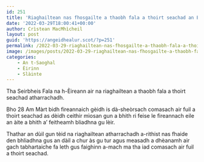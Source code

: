 ```yaml
---
id: 251
title: 'Riaghailtean nas fhosgailte a thaobh fala a thoirt seachad an Èirinn'
date: '2022-03-29T18:00:41+00:00'
author: Crìstean MacMhìcheil
layout: post
guid: 'https://angeidhealur.scot/?p=251'
permalink: /2022-03-29-riaghailtean-nas-fhosgailte-a-thaobh-fala-a-thoirt-seachad-an-eirinn/
image: /images/posts/2022-03-29-riaghailtean-nas-fhosgailte-a-thaobh-fala-a-thoirt-seachad-an-eirinn.webp
categories:
    - An t-Saoghal
    - Èirinn
    - Slàinte
---
```


Tha Seirbheis Fala na h-Èireann air na riaghailtean a thaobh fala a thoirt seachad atharrachadh.

Bho 28 Am Màrt bidh fireannaich gèidh is dà-sheòrsach comasach air fuil a thoirt seachad as dèidh ceithir mìosan gun a bhith ri feise le fireannach eile an àite a bhith a’ feitheamh bliadhna gu lèir.

Thathar an dùil gun tèid na riaghailtean atharrachadh a-rithist nas fhaide den bhliadhna gus an dàil a chur às gu tur agus measadh a dhèanamh air gach tabhartaiche fa leth gus faighinn a-mach ma tha iad comasach air fuil a thoirt seachad.
